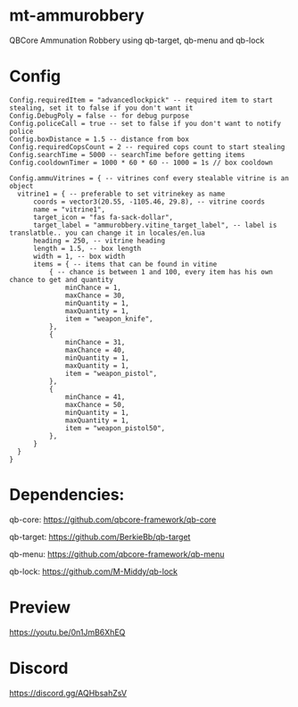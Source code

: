 # mt-ammurobbery
QBCore Ammunation Robbery using qb-target, qb-menu and qb-lock

# Config
```
Config.requiredItem = "advancedlockpick" -- required item to start stealing, set it to false if you don't want it
Config.DebugPoly = false -- for debug purpose
Config.policeCall = true -- set to false if you don't want to notify police 
Config.boxDistance = 1.5 -- distance from box
Config.requiredCopsCount = 2 -- required cops count to start stealing
Config.searchTime = 5000 -- searchTime before getting items
Config.cooldownTimer = 1000 * 60 * 60 -- 1000 = 1s // box cooldown

Config.ammuVitrines = { -- vitrines conf every stealable vitrine is an object
  vitrine1 = { -- preferable to set vitrinekey as name
      coords = vector3(20.55, -1105.46, 29.8), -- vitrine coords
      name = "vitrine1",
      target_icon = "fas fa-sack-dollar",
      target_label = "ammurobbery.vitine_target_label", -- label is translatble.. you can change it in locales/en.lua
      heading = 250, -- vitrine heading
      length = 1.5, -- box length
      width = 1, -- box width
      items = { -- items that can be found in vitine
          { -- chance is between 1 and 100, every item has his own chance to get and quantity
              minChance = 1,
              maxChance = 30,
              minQuantity = 1,
              maxQuantity = 1,
              item = "weapon_knife",
          },
          {
              minChance = 31,
              maxChance = 40,
              minQuantity = 1,
              maxQuantity = 1,
              item = "weapon_pistol",
          },
          {
              minChance = 41,
              maxChance = 50,
              minQuantity = 1,
              maxQuantity = 1,
              item = "weapon_pistol50",
          },
      }
  }
}
```

# Dependencies:
qb-core: https://github.com/qbcore-framework/qb-core

qb-target: https://github.com/BerkieBb/qb-target

qb-menu: https://github.com/qbcore-framework/qb-menu

qb-lock: https://github.com/M-Middy/qb-lock

# Preview
https://youtu.be/0n1JmB6XhEQ

# Discord
https://discord.gg/AQHbsahZsV 
